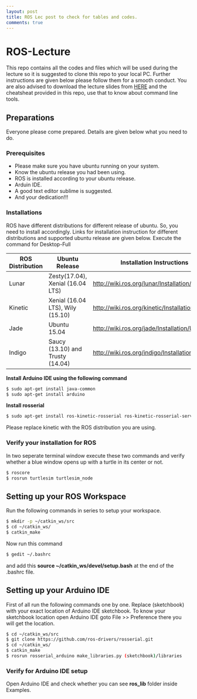 ```yaml
---
layout: post
title: ROS Lec post to check for tables and codes.
comments: true
---
```


# ROS-Lecture
This repo contains all the codes and files which will be used during the lecture so it is suggested to clone this repo to your local PC. Further instructions are given below please follow them for a smooth conduct. You are also advised to download the lecture slides from  [HERE](https://docs.google.com/presentation/d/1lUvV41uaQqdtztrlgkrif68w_EaiigFQHx-20KBLS0M/edit?usp=sharing) and the cheatsheat provided in this repo, use that to know about command line tools.

## Preparations
Everyone please come prepared. Details are given below what you need to do.

### Prerequisites
* Please make sure you have ubuntu running on your system.
* Know the ubuntu release you had been using.
* ROS is installed according to your ubuntu release.
* Arduin IDE.
* A good text editor sublime is suggested.
* And your dedication!!!

### Installations
ROS have different distributions for different release of ubuntu. So, you need to install accordingly. Links for installation instruction for different distributions and supported ubuntu release are given below. Execute the command for Desktop-Full

| ROS Distribution | Ubuntu Release | Installation Instructions |
| ------ | ------ | ------ |
|Lunar|Zesty(17.04), Xenial (16.04 LTS)|http://wiki.ros.org/lunar/Installation/Ubuntu|
|Kinetic|Xenial (16.04 LTS), Wily (15.10)|http://wiki.ros.org/kinetic/Installation/Ubuntu|
|Jade|Ubuntu 15.04|http://wiki.ros.org/jade/Installation/Ubuntu|
|Indigo|Saucy (13.10) and Trusty (14.04)|http://wiki.ros.org/indigo/Installation/Ubuntu|


**Install Arduino IDE using the following command**
```sh
$ sudo apt-get install java-common
$ sudo apt-get install arduino
```
**Install rosserial**
```sh
$ sudo apt-get install ros-kinetic-rosserial ros-kinetic-rosserial-server ros-kinetic-rosserial-arduino ros-kinetic-rosserial-python
```
Please replace kinetic with the ROS distribution you are using.

### Verify your installation for ROS
In two seperate terminal window execute these two commands and verify whether a blue window opens up with a turtle in its center or not.
```sh
$ roscore
$ rosrun turtlesim turtlesim_node
```
## Setting up your ROS Workspace
Run the following commands in series to setup your workspace.
```sh
$ mkdir -p ~/catkin_ws/src
$ cd ~/catkin_ws/
$ catkin_make
```
Now run this command
```sh
$ gedit ~/.bashrc
```
and add this **source ~/catkin_ws/devel/setup.bash** at the end of the .bashrc file.

## Setting up your Arduino IDE
First of all run the following commands one by one. Replace (sketchbook) with your exact location of Arduino IDE sketchbook.
To know your sketchbook location open Arduino IDE goto File >> Preference there you will get the location.
```sh
$ cd ~/catkin_ws/src
$ git clone https://github.com/ros-drivers/rosserial.git
$ cd ~/catkin_ws/
$ catkin_make
$ rosrun rosserial_arduino make_libraries.py (sketchbook)/libraries
```
### Verify for Arduino IDE setup
Open Arduino IDE and check whether you can see **ros_lib** folder inside Examples.




